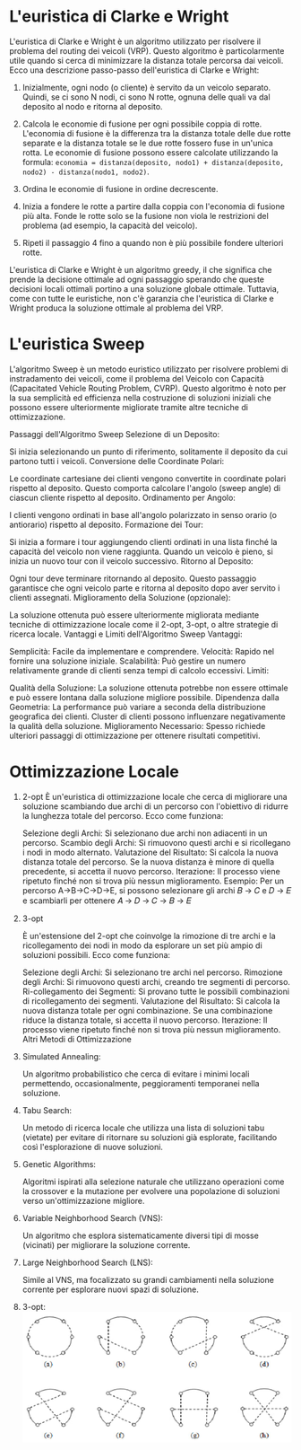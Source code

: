 # L'euristica di Clarke e Wright
L'euristica di Clarke e Wright è un algoritmo utilizzato per risolvere il problema del routing dei veicoli (VRP). Questo algoritmo è particolarmente utile quando si cerca di minimizzare la distanza totale percorsa dai veicoli.
Ecco una descrizione passo-passo dell'euristica di Clarke e Wright:
1. Inizialmente, ogni nodo (o cliente) è servito da un veicolo separato. Quindi, se ci sono N nodi, ci sono N rotte, ognuna delle quali va dal deposito al nodo e ritorna al deposito.

2. Calcola le economie di fusione per ogni possibile coppia di rotte. L'economia di fusione è la differenza tra la distanza totale delle due rotte separate e la distanza totale se le due rotte fossero fuse in un'unica rotta. Le economie di fusione possono essere calcolate utilizzando la formula: `economia = distanza(deposito, nodo1) + distanza(deposito, nodo2) - distanza(nodo1, nodo2)`.

3. Ordina le economie di fusione in ordine decrescente.

4. Inizia a fondere le rotte a partire dalla coppia con l'economia di fusione più alta. Fonde le rotte solo se la fusione non viola le restrizioni del problema (ad esempio, la capacità del veicolo).

5. Ripeti il passaggio 4 fino a quando non è più possibile fondere ulteriori rotte.

L'euristica di Clarke e Wright è un algoritmo greedy, il che significa che prende la decisione ottimale ad ogni passaggio sperando che queste decisioni locali ottimali portino a una soluzione globale ottimale. Tuttavia, come con tutte le euristiche, non c'è garanzia che l'euristica di Clarke e Wright produca la soluzione ottimale al problema del VRP.

# L'euristica Sweep
L'algoritmo Sweep è un metodo euristico utilizzato per risolvere problemi di instradamento dei veicoli, 
come il problema del Veicolo con Capacità (Capacitated Vehicle Routing Problem, CVRP). 
Questo algoritmo è noto per la sua semplicità ed efficienza nella costruzione di soluzioni iniziali che possono essere ulteriormente migliorate tramite altre tecniche di ottimizzazione.

Passaggi dell'Algoritmo Sweep
Selezione di un Deposito:

Si inizia selezionando un punto di riferimento, solitamente il deposito da cui partono tutti i veicoli.
Conversione delle Coordinate Polari:

Le coordinate cartesiane dei clienti vengono convertite in coordinate polari rispetto al deposito. 
Questo comporta calcolare l'angolo (sweep angle) di ciascun cliente rispetto al deposito.
Ordinamento per Angolo:

I clienti vengono ordinati in base all'angolo polarizzato in senso orario (o antiorario) rispetto al deposito.
Formazione dei Tour:

Si inizia a formare i tour aggiungendo clienti ordinati in una lista finché la capacità del veicolo non viene raggiunta. 
Quando un veicolo è pieno, si inizia un nuovo tour con il veicolo successivo.
Ritorno al Deposito:

Ogni tour deve terminare ritornando al deposito. 
Questo passaggio garantisce che ogni veicolo parte e ritorna al deposito dopo aver servito i clienti assegnati.
Miglioramento della Soluzione (opzionale):

La soluzione ottenuta può essere ulteriormente migliorata mediante tecniche di ottimizzazione locale come il 2-opt, 3-opt, 
o altre strategie di ricerca locale.
Vantaggi e Limiti dell'Algoritmo Sweep
Vantaggi:

Semplicità: Facile da implementare e comprendere.
Velocità: Rapido nel fornire una soluzione iniziale.
Scalabilità: Può gestire un numero relativamente grande di clienti senza tempi di calcolo eccessivi.
Limiti:

Qualità della Soluzione: La soluzione ottenuta potrebbe non essere ottimale e può essere lontana dalla soluzione migliore possibile.
Dipendenza dalla Geometria: La performance può variare a seconda della distribuzione geografica dei clienti. 
Cluster di clienti possono influenzare negativamente la qualità della soluzione.
Miglioramento Necessario: Spesso richiede ulteriori passaggi di ottimizzazione per ottenere risultati competitivi.

# Ottimizzazione Locale

1. 2-opt 
    È un'euristica di ottimizzazione locale che cerca di migliorare una soluzione scambiando due archi di un percorso con l'obiettivo di ridurre la lunghezza totale del percorso. Ecco come funziona:
    
    Selezione degli Archi: Si selezionano due archi non adiacenti in un percorso.
    Scambio degli Archi: Si rimuovono questi archi e si ricollegano i nodi in modo alternato.
    Valutazione del Risultato: Si calcola la nuova distanza totale del percorso. Se la nuova distanza è minore di quella precedente, si accetta il nuovo percorso.
    Iterazione: Il processo viene ripetuto finché non si trova più nessun miglioramento.
    Esempio: Per un percorso
    A→B→C→D→E, si possono selezionare gli archi
    𝐵 → 𝐶 e 𝐷 → 𝐸 e scambiarli per ottenere 𝐴 → 𝐷 → 𝐶 → 𝐵 → 𝐸

2. 3-opt

    È un'estensione del 2-opt che coinvolge la rimozione di tre archi e la ricollegamento dei nodi in modo da esplorare un set più ampio di soluzioni possibili. Ecco come funziona:
    
    Selezione degli Archi: Si selezionano tre archi nel percorso.
    Rimozione degli Archi: Si rimuovono questi archi, creando tre segmenti di percorso.
    Ri-collegamento dei Segmenti: Si provano tutte le possibili combinazioni di ricollegamento dei segmenti.
    Valutazione del Risultato: Si calcola la nuova distanza totale per ogni combinazione. Se una combinazione riduce la distanza totale, si accetta il nuovo percorso.
    Iterazione: Il processo viene ripetuto finché non si trova più nessun miglioramento.
    Altri Metodi di Ottimizzazione
3. Simulated Annealing:

    Un algoritmo probabilistico che cerca di evitare i minimi locali permettendo, occasionalmente, peggioramenti temporanei nella soluzione.

4. Tabu Search: 

   Un metodo di ricerca locale che utilizza una lista di soluzioni tabu (vietate) per evitare di ritornare su soluzioni già esplorate, facilitando così l'esplorazione di nuove soluzioni.

5. Genetic Algorithms: 

    Algoritmi ispirati alla selezione naturale che utilizzano operazioni come la crossover e la mutazione per evolvere una popolazione di soluzioni verso un'ottimizzazione migliore.

6. Variable Neighborhood Search (VNS): 

    Un algoritmo che esplora sistematicamente diversi tipi di mosse (vicinati) per migliorare la soluzione corrente.

7. Large Neighborhood Search (LNS): 

    Simile al VNS, ma focalizzato su grandi cambiamenti nella soluzione corrente per esplorare nuovi spazi di soluzione.

8. 3-opt:
   ![roots_3opt.jpg](src/photos/roots_3opt.jpg)